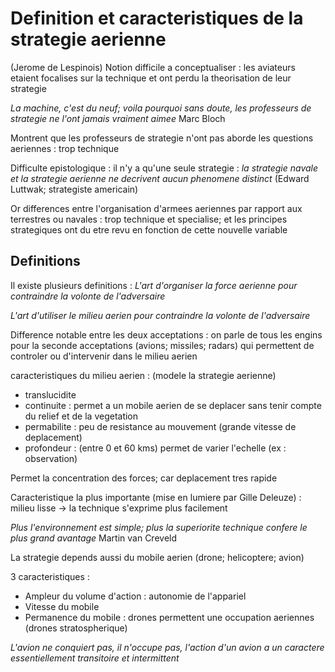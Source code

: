 # Definition et caracteristiques de la strategie aerienne
(Jerome de Lespinois)
Notion difficile a conceptualiser : les aviateurs etaient focalises sur la technique et ont perdu la theorisation de leur strategie 

*La machine, c'est du neuf; voila pourquoi sans doute, les professeurs de strategie ne l'ont jamais vraiment aimee* Marc Bloch

Montrent que les professeurs de strategie n'ont pas aborde les questions aeriennes : trop technique 

Difficulte epistologique : il n'y a qu'une seule strategie : *la strategie navale et la strategie aerienne ne decrivent aucun phenomene distinct* (Edward Luttwak; strategiste americain)

Or differences entre l'organisation d'armees aeriennes par rapport aux terrestres ou navales : trop technique et specialise; et les principes strategiques ont du etre revu en fonction de cette nouvelle variable 

## Definitions 
Il existe plusieurs definitions : *L'art d'organiser la force aerienne pour contraindre la volonte de l'adversaire*

*L'art d'utiliser le milieu aerien pour contraindre la volonte de l'adversaire*

Difference notable entre les deux acceptations : on parle de tous les engins pour la seconde acceptations (avions; missiles; radars) qui permettent de controler ou d'intervenir dans le milieu aerien 

caracteristiques du milieu aerien : (modele la strategie aerienne)
- translucidite 
- continuite : permet a un mobile aerien de se deplacer sans tenir compte du relief et de la vegetation
- permabilite : peu de resistance au mouvement (grande vitesse de deplacement)
- profondeur : (entre 0 et 60 kms) permet de varier l'echelle (ex : observation)

Permet la concentration des forces; car deplacement tres rapide 

Caracteristique la plus importante (mise en lumiere par Gille Deleuze) : milieu lisse -> la technique s'exprime plus facilement 

*Plus l'environnement est simple; plus la superiorite technique confere le plus grand avantage* Martin van Creveld

La strategie depends aussi du mobile aerien (drone; helicoptere; avion)

3 caracteristiques :
- Ampleur du volume d'action : autonomie de l'appariel 
- Vitesse du mobile
- Permanence du mobile : drones permettent une occupation aeriennes (drones stratospherique) 

*L'avion ne conquiert pas, il n'occupe pas, l'action d'un avion a un caractere essentiellement transitoire et intermittent*


